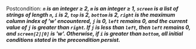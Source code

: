 Postcondition: ***`n` is an integer ≥ 2, `m` is an integer ≥ 1, `screen` is a list of strings of length `n`, `i` is 2, `top` is 2, `bottom` is 2, `right` is the maximum column index of 'w' encountered, `j` is 0, `left` remains 0, and the current value of `j` is greater than `right`. If `j` is less than `left`, then `left` remains 0, and `screen[2][0]` is 'w'. Otherwise, if `i` is greater than `bottom`, all initial conditions stated in the precondition persist.***